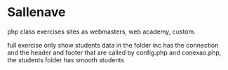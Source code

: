 # Sallenave

php class exercises sites as webmasters, web academy, custom.

full exercise only show students data in the folder inc has the
connection and the header and footer that are called by config.php and
conexao.php, the students folder has smooth students
